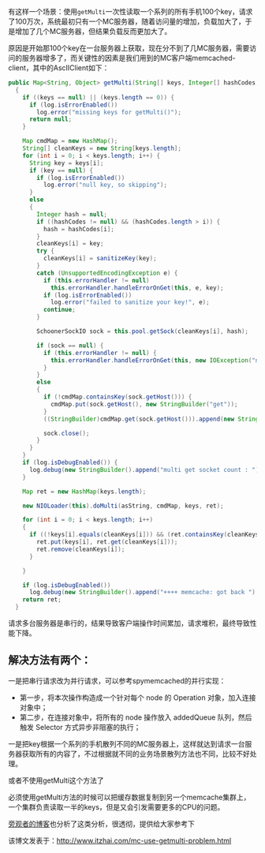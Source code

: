 有这样一个场景：使用`getMulti`一次性读取一个系列的所有手机100个key，请求了100万次，系统最初只有一个MC服务器，随着访问量的增加，负载加大了，于是增加了几个MC服务器，但结果负载反而更加大了。

原因是开始那100个key在一台服务器上获取，现在分不到了几MC服务器，需要访问的服务器增多了，而关键性的因素是我们用到的MC客户端memcached-client，其中的AscIIClient如下：    

```Java
public Map<String, Object> getMulti(String[] keys, Integer[] hashCodes, boolean asString)
  {
    if ((keys == null) || (keys.length == 0)) {
      if (log.isErrorEnabled())
        log.error("missing keys for getMulti()");
      return null;
    }

    Map cmdMap = new HashMap();
    String[] cleanKeys = new String[keys.length];
    for (int i = 0; i < keys.length; i++) {
      String key = keys[i];
      if (key == null) {
        if (log.isErrorEnabled())
          log.error("null key, so skipping");
      }
      else
      {
        Integer hash = null;
        if ((hashCodes != null) && (hashCodes.length > i)) {
          hash = hashCodes[i];
        }
        cleanKeys[i] = key;
        try {
          cleanKeys[i] = sanitizeKey(key);
        }
        catch (UnsupportedEncodingException e) {
          if (this.errorHandler != null)
            this.errorHandler.handleErrorOnGet(this, e, key);
          if (log.isErrorEnabled())
            log.error("failed to sanitize your key!", e);
          continue;
        }

        SchoonerSockIO sock = this.pool.getSock(cleanKeys[i], hash);

        if (sock == null) {
          if (this.errorHandler != null) {
            this.errorHandler.handleErrorOnGet(this, new IOException("no socket to server available"), key);
          }
        }
        else
        {
          if (!cmdMap.containsKey(sock.getHost())) {
            cmdMap.put(sock.getHost(), new StringBuilder("get"));
          }
          ((StringBuilder)cmdMap.get(sock.getHost())).append(new StringBuilder().append(" ").append(cleanKeys[i]).toString());

          sock.close();
        }
      }
    }
    if (log.isDebugEnabled()) {
      log.debug(new StringBuilder().append("multi get socket count : ").append(cmdMap.size()).toString());
    }

    Map ret = new HashMap(keys.length);

    new NIOLoader(this).doMulti(asString, cmdMap, keys, ret);

    for (int i = 0; i < keys.length; i++)
    {
      if ((!keys[i].equals(cleanKeys[i])) && (ret.containsKey(cleanKeys[i]))) {
        ret.put(keys[i], ret.get(cleanKeys[i]));
        ret.remove(cleanKeys[i]);
      }

    }

    if (log.isDebugEnabled())
      log.debug(new StringBuilder().append("++++ memcache: got back ").append(ret.size()).append(" results").toString());
    return ret;
  }   
```

请求多台服务器是串行的，结果导致客户端操作时间累加，请求堆积，最终导致性能下降。

## 解决方法有两个：

一是把串行请求改为并行请求，可以参考spymemcached的并行实现：    
* 第一步，将本次操作构造成一个针对每个 node 的 Operation 对象，加入连接对象中；    
* 第二步，在连接对象中，将所有的 node 操作放入 addedQueue 队列，然后触发 Selector 方式异步非阻塞的执行；

一是把key根据一个系列的手机散列不同的MC服务器上，这样就达到请求一台服务器获取所有的内容了，不过根据就不同的业务场景散列方法也不同，比较不好处理。

或者不使用getMulti这个方法了

必须使用getMulti方法的时候可以把缓存数据复制到另一个memcache集群上，一个集群负责读取一半的keys，但是又会引发需要更多的CPU的问题。

[旁观者的博客](http://www.cnblogs.com/zhengyun_ustc/p/multigethole.html "旁观者的博客")也分析了这类分析，很透彻，提供给大家参考下


该博文发表于：http://www.itzhai.com/mc-use-getmulti-problem.html





